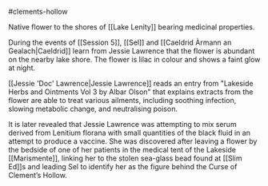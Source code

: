 #clements-hollow 

Native flower to the shores of [[Lake Lenity]] bearing medicinal properties.

During the events of [[Session 5]], [[Sel]] and [[Caeldrid Àrmann an Gealach|Caeldrid]] learn from Jessie Lawrence that the flower is abundant on the nearby lake shore. The flower is lilac in colour and shows a faint glow at night.

[[Jessie 'Doc' Lawrence|Jessie Lawrence]] reads an entry from "Lakeside Herbs and Ointments Vol 3 by Albar Olson" that explains extracts from the flower are able to treat various ailments, including soothing infection, slowing metabolic change, and neutralising poison.

It is later revealed that Jessie Lawrence was attempting to mix serum derived from Lenitium florana with small quantities of the black fluid in an attempt to produce a vaccine. She was discovered after leaving a flower by the bedside of one of her patients in the medical tent of the Lakeside [[Marismente]], linking her to the stolen sea-glass bead found at [[Slim Ed]]s and leading Sel to identify her as the figure behind the Curse of Clement’s Hollow.